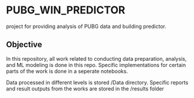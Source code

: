 # PUBG_WIN_PREDICTOR
project for providing analysis of PUBG data and building predictor.

## Objective
In this repository, all work related to conducting data preparation, analysis, and ML modeling is done in this repo. Specific implementations for certain parts of the work is done in a seperate notebooks.

Data processed in different levels is stored /Data directory. Specific reports and result outputs from the works are stored in the /results folder
